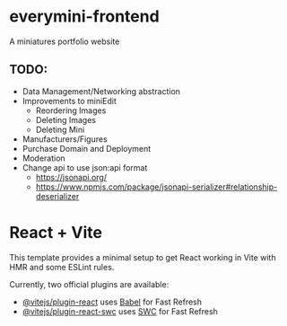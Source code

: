 # everymini-frontend

A miniatures portfolio website


## TODO:
* Data Management/Networking abstraction
* Improvements to miniEdit
  * Reordering Images
  * Deleting Images
  * Deleting Mini
* Manufacturers/Figures
* Purchase Domain and Deployment
* Moderation
* Change api to use json:api format 
  * https://jsonapi.org/ 
  * https://www.npmjs.com/package/jsonapi-serializer#relationship-deserializer


# React + Vite

This template provides a minimal setup to get React working in Vite with HMR and some ESLint rules.

Currently, two official plugins are available:

- [@vitejs/plugin-react](https://github.com/vitejs/vite-plugin-react/blob/main/packages/plugin-react/README.md) uses [Babel](https://babeljs.io/) for Fast Refresh
- [@vitejs/plugin-react-swc](https://github.com/vitejs/vite-plugin-react-swc) uses [SWC](https://swc.rs/) for Fast Refresh
